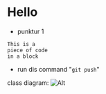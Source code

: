 # Hello

* punktur 1 


	
~~~~
This is a 
piece of code 
in a block
~~~~

* run dis command "` git push `"

class diagram: ![Alt](http://imgur.com/a/QRTcI)
